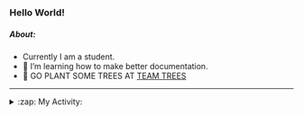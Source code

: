 ### Hello World!

##### About:
- Currently I am a student.
- 🌱 I’m learning how to make better documentation.
- 🌱 GO PLANT SOME TREES AT [TEAM TREES](https://teamtrees.org/)

---
<details>
  <summary>:zap: My Activity:</summary>
  
<!--START_SECTION:waka-->
![Code Time](http://img.shields.io/badge/Code%20Time-1%2C075%20hrs%2039%20mins-blue)

**I'm a Night 🦉** 

```text
🌞 Morning                1651 commits        ███░░░░░░░░░░░░░░░░░░░░░░   10.12 % 
🌆 Daytime                5173 commits        ████████░░░░░░░░░░░░░░░░░   31.70 % 
🌃 Evening                4836 commits        ███████░░░░░░░░░░░░░░░░░░   29.63 % 
🌙 Night                  4659 commits        ███████░░░░░░░░░░░░░░░░░░   28.55 % 
```
📅 **I'm Most Productive on Wednesday** 

```text
Monday                   2379 commits        ████░░░░░░░░░░░░░░░░░░░░░   14.58 % 
Tuesday                  2026 commits        ███░░░░░░░░░░░░░░░░░░░░░░   12.41 % 
Wednesday                3735 commits        ██████░░░░░░░░░░░░░░░░░░░   22.89 % 
Thursday                 2338 commits        ████░░░░░░░░░░░░░░░░░░░░░   14.33 % 
Friday                   1613 commits        ██░░░░░░░░░░░░░░░░░░░░░░░   09.88 % 
Saturday                 1478 commits        ██░░░░░░░░░░░░░░░░░░░░░░░   09.06 % 
Sunday                   2750 commits        ████░░░░░░░░░░░░░░░░░░░░░   16.85 % 
```


📊 **This Week I Spent My Time On** 

```text
🔥 Editors: 
VS Code                  6 hrs 51 mins       █████████████████████████   100.00 % 

🐱‍💻 Projects: 
CSF22                    3 hrs 55 mins       ██████████████░░░░░░░░░░░   57.36 % 
praise                   2 hrs 55 mins       ███████████░░░░░░░░░░░░░░   42.64 % 
```


 Last Updated on 25/03/2023 00:13:28 UTC
<!--END_SECTION:waka-->
</details>
